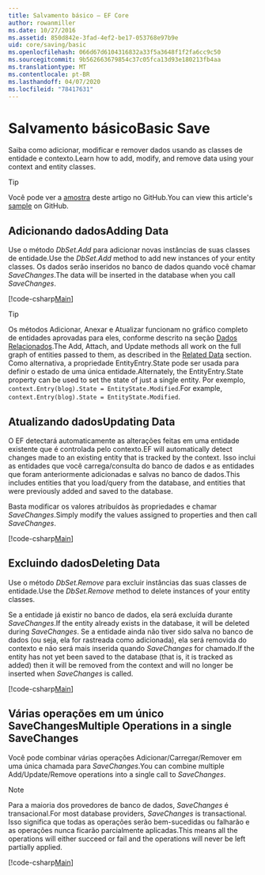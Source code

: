 ```yaml
---
title: Salvamento básico – EF Core
author: rowanmiller
ms.date: 10/27/2016
ms.assetid: 850d842e-3fad-4ef2-be17-053768e97b9e
uid: core/saving/basic
ms.openlocfilehash: 066d67d6104316832a33f5a3648f1f2fa6cc9c50
ms.sourcegitcommit: 9b562663679854c37c05fca13d93e180213fb4aa
ms.translationtype: MT
ms.contentlocale: pt-BR
ms.lasthandoff: 04/07/2020
ms.locfileid: "78417631"
---
```

# <a name="basic-save"></a><span data-ttu-id="d4291-102">Salvamento básico</span><span class="sxs-lookup"><span data-stu-id="d4291-102">Basic Save</span></span>

<span data-ttu-id="d4291-103">Saiba como adicionar, modificar e remover dados usando as classes de entidade e contexto.</span><span class="sxs-lookup"><span data-stu-id="d4291-103">Learn how to add, modify, and remove data using your context and entity classes.</span></span>

> [!TIP]  
> <span data-ttu-id="d4291-104">Você pode ver a [amostra](https://github.com/dotnet/EntityFramework.Docs/tree/master/samples/core/Saving/Basics/) deste artigo no GitHub.</span><span class="sxs-lookup"><span data-stu-id="d4291-104">You can view this article's [sample](https://github.com/dotnet/EntityFramework.Docs/tree/master/samples/core/Saving/Basics/) on GitHub.</span></span>

## <a name="adding-data"></a><span data-ttu-id="d4291-105">Adicionando dados</span><span class="sxs-lookup"><span data-stu-id="d4291-105">Adding Data</span></span>

<span data-ttu-id="d4291-106">Use o método *DbSet.Add* para adicionar novas instâncias de suas classes de entidade.</span><span class="sxs-lookup"><span data-stu-id="d4291-106">Use the *DbSet.Add* method to add new instances of your entity classes.</span></span> <span data-ttu-id="d4291-107">Os dados serão inseridos no banco de dados quando você chamar *SaveChanges*.</span><span class="sxs-lookup"><span data-stu-id="d4291-107">The data will be inserted in the database when you call *SaveChanges*.</span></span>

[!code-csharp[Main](../../../samples/core/Saving/Basics/Sample.cs#Add)]

> [!TIP]  
> <span data-ttu-id="d4291-108">Os métodos Adicionar, Anexar e Atualizar funcionam no gráfico completo de entidades aprovadas para eles, conforme descrito na seção [Dados Relacionados](related-data.md).</span><span class="sxs-lookup"><span data-stu-id="d4291-108">The Add, Attach, and Update methods all work on the full graph of entities passed to them, as described in the [Related Data](related-data.md) section.</span></span> <span data-ttu-id="d4291-109">Como alternativa, a propriedade EntityEntry.State pode ser usada para definir o estado de uma única entidade.</span><span class="sxs-lookup"><span data-stu-id="d4291-109">Alternately, the EntityEntry.State property can be used to set the state of just a single entity.</span></span> <span data-ttu-id="d4291-110">Por exemplo, `context.Entry(blog).State = EntityState.Modified`.</span><span class="sxs-lookup"><span data-stu-id="d4291-110">For example, `context.Entry(blog).State = EntityState.Modified`.</span></span>

## <a name="updating-data"></a><span data-ttu-id="d4291-111">Atualizando dados</span><span class="sxs-lookup"><span data-stu-id="d4291-111">Updating Data</span></span>

<span data-ttu-id="d4291-112">O EF detectará automaticamente as alterações feitas em uma entidade existente que é controlada pelo contexto.</span><span class="sxs-lookup"><span data-stu-id="d4291-112">EF will automatically detect changes made to an existing entity that is tracked by the context.</span></span> <span data-ttu-id="d4291-113">Isso inclui as entidades que você carrega/consulta do banco de dados e as entidades que foram anteriormente adicionadas e salvas no banco de dados.</span><span class="sxs-lookup"><span data-stu-id="d4291-113">This includes entities that you load/query from the database, and entities that were previously added and saved to the database.</span></span>

<span data-ttu-id="d4291-114">Basta modificar os valores atribuídos às propriedades e chamar *SaveChanges*.</span><span class="sxs-lookup"><span data-stu-id="d4291-114">Simply modify the values assigned to properties and then call *SaveChanges*.</span></span>

[!code-csharp[Main](../../../samples/core/Saving/Basics/Sample.cs#Update)]

## <a name="deleting-data"></a><span data-ttu-id="d4291-115">Excluindo dados</span><span class="sxs-lookup"><span data-stu-id="d4291-115">Deleting Data</span></span>

<span data-ttu-id="d4291-116">Use o método *DbSet.Remove* para excluir instâncias das suas classes de entidade.</span><span class="sxs-lookup"><span data-stu-id="d4291-116">Use the *DbSet.Remove* method to delete instances of your entity classes.</span></span>

<span data-ttu-id="d4291-117">Se a entidade já existir no banco de dados, ela será excluída durante *SaveChanges*.</span><span class="sxs-lookup"><span data-stu-id="d4291-117">If the entity already exists in the database, it will be deleted during *SaveChanges*.</span></span> <span data-ttu-id="d4291-118">Se a entidade ainda não tiver sido salva no banco de dados (ou seja, ela for rastreada como adicionada), ela será removida do contexto e não será mais inserida quando *SaveChanges* for chamado.</span><span class="sxs-lookup"><span data-stu-id="d4291-118">If the entity has not yet been saved to the database (that is, it is tracked as added) then it will be removed from the context and will no longer be inserted when *SaveChanges* is called.</span></span>

[!code-csharp[Main](../../../samples/core/Saving/Basics/Sample.cs#Remove)]

## <a name="multiple-operations-in-a-single-savechanges"></a><span data-ttu-id="d4291-119">Várias operações em um único SaveChanges</span><span class="sxs-lookup"><span data-stu-id="d4291-119">Multiple Operations in a single SaveChanges</span></span>

<span data-ttu-id="d4291-120">Você pode combinar várias operações Adicionar/Carregar/Remover em uma única chamada para *SaveChanges*.</span><span class="sxs-lookup"><span data-stu-id="d4291-120">You can combine multiple Add/Update/Remove operations into a single call to *SaveChanges*.</span></span>

> [!NOTE]  
> <span data-ttu-id="d4291-121">Para a maioria dos provedores de banco de dados, *SaveChanges* é transacional.</span><span class="sxs-lookup"><span data-stu-id="d4291-121">For most database providers, *SaveChanges* is transactional.</span></span> <span data-ttu-id="d4291-122">Isso significa que todas as operações serão bem-sucedidas ou falharão e as operações nunca ficarão parcialmente aplicadas.</span><span class="sxs-lookup"><span data-stu-id="d4291-122">This means  all the operations will either succeed or fail and the operations will never be left partially applied.</span></span>

[!code-csharp[Main](../../../samples/core/Saving/Basics/Sample.cs#MultipleOperations)]
